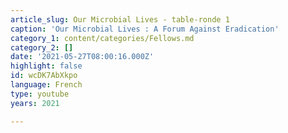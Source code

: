 ```yaml
---
article_slug: Our Microbial Lives - table-ronde 1
caption: 'Our Microbial Lives : A Forum Against Eradication'
category_1: content/categories/Fellows.md
category_2: []
date: '2021-05-27T08:00:16.000Z'
highlight: false
id: wcDK7AbXkpo
language: French
type: youtube
years: 2021

---
```

